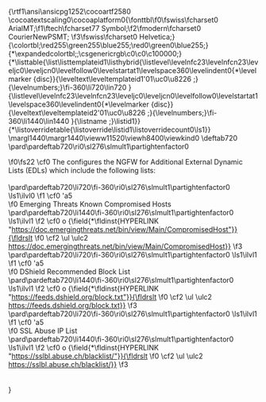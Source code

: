 {\rtf1\ansi\ansicpg1252\cocoartf2580
\cocoatextscaling0\cocoaplatform0{\fonttbl\f0\fswiss\fcharset0
ArialMT;\f1\ftech\fcharset77 Symbol;\f2\fmodern\fcharset0
CourierNewPSMT; \f3\fswiss\fcharset0 Helvetica;}
{\colortbl;\red255\green255\blue255;\red0\green0\blue255;}
{\*\expandedcolortbl;;\csgenericrgb\c0\c0\c100000;}
{\*\listtable{\list\listtemplateid1\listhybrid{\listlevel\levelnfc23\levelnfcn23\leveljc0\leveljcn0\levelfollow0\levelstartat1\levelspace360\levelindent0{\*\levelmarker \{disc\}}{\leveltext\leveltemplateid1\'01\uc0\u8226 ;}{\levelnumbers;}\fi-360\li720\lin720 }{\listlevel\levelnfc23\levelnfcn23\leveljc0\leveljcn0\levelfollow0\levelstartat1\levelspace360\levelindent0{\*\levelmarker \{disc\}}{\leveltext\leveltemplateid2\'01\uc0\u8226 ;}{\levelnumbers;}\fi-360\li1440\lin1440 }{\listname ;}\listid1}}
{\*\listoverridetable{\listoverride\listid1\listoverridecount0\ls1}}
\margl1440\margr1440\vieww11520\viewh8400\viewkind0 \deftab720
\pard\pardeftab720\ri0\sl276\slmult1\partightenfactor0

\f0\fs22 \cf0 The configures the NGFW for Additional External Dynamic
Lists (EDLs) which include the following lists:\
\
\pard\pardeftab720\li720\fi-360\ri0\sl276\slmult1\partightenfactor0
\ls1\ilvl0
\f1 \cf0 \'a5   
\f0 Emerging Threats Known Compromised Hosts\
\pard\pardeftab720\li1440\fi-360\ri0\sl276\slmult1\partightenfactor0
\ls1\ilvl1
\f2 \cf0 o  {\field{\*\fldinst{HYPERLINK "https://doc.emergingthreats.net/bin/view/Main/CompromisedHost"}}{\fldrslt 
\f0 \cf2 \ul \ulc2 https://doc.emergingthreats.net/bin/view/Main/CompromisedHost}}
\f3 \
\pard\pardeftab720\li720\fi-360\ri0\sl276\slmult1\partightenfactor0
\ls1\ilvl1
\f1 \cf0 \'a5   
\f0 DShield Recommended Block List\
\pard\pardeftab720\li1440\fi-360\ri0\sl276\slmult1\partightenfactor0
\ls1\ilvl1
\f2 \cf0 o  {\field{\*\fldinst{HYPERLINK "https://feeds.dshield.org/block.txt"}}{\fldrslt 
\f0 \cf2 \ul \ulc2 https://feeds.dshield.org/block.txt}}
\f3 \
\pard\pardeftab720\li720\fi-360\ri0\sl276\slmult1\partightenfactor0
\ls1\ilvl1
\f1 \cf0 \'a5   
\f0 SSL Abuse IP List\
\pard\pardeftab720\li1440\fi-360\ri0\sl276\slmult1\partightenfactor0
\ls1\ilvl1
\f2 \cf0 o  {\field{\*\fldinst{HYPERLINK "https://sslbl.abuse.ch/blacklist/"}}{\fldrslt 
\f0 \cf2 \ul \ulc2 https://sslbl.abuse.ch/blacklist/}}
\f3 \
\
\
    }
